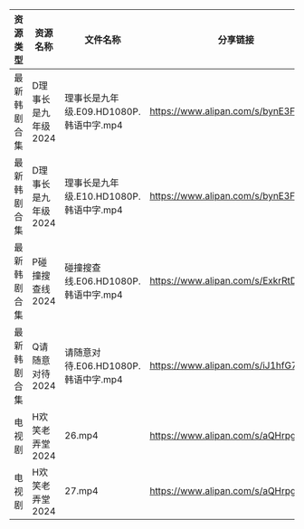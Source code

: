 | 资源类型   | 资源名称         | 文件名称                         | 分享链接                                 | 更新时间                |
| ------ | ------------ | ---------------------------- | ------------------------------------ | ------------------- |
| 最新韩剧合集 | D理事长是九年级2024 | 理事长是九年级.E09.HD1080P.韩语中字.mp4 | https://www.alipan.com/s/bynE3FP7dyz | 2024-05-29 08:05:39 |
| 最新韩剧合集 | D理事长是九年级2024 | 理事长是九年级.E10.HD1080P.韩语中字.mp4 | https://www.alipan.com/s/bynE3FP7dyz | 2024-05-29 08:05:39 |
| 最新韩剧合集 | P碰撞搜查线2024   | 碰撞搜查线.E06.HD1080P.韩语中字.mp4   | https://www.alipan.com/s/ExkrRtDoNYC | 2024-05-29 08:07:20 |
| 最新韩剧合集 | Q请随意对待2024   | 请随意对待.E06.HD1080P.韩语中字.mp4   | https://www.alipan.com/s/iJ1hfG7FjwZ | 2024-05-29 00:07:26 |
| 电视剧    | H欢笑老弄堂2024   | 26.mp4                       | https://www.alipan.com/s/aQHrpgJiHnZ | 2024-05-29 10:08:27 |
| 电视剧    | H欢笑老弄堂2024   | 27.mp4                       | https://www.alipan.com/s/aQHrpgJiHnZ | 2024-05-29 10:08:27 |
